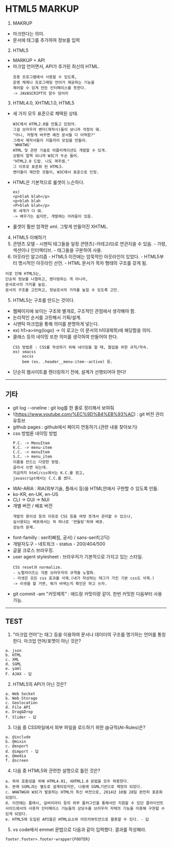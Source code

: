 # HTML5 MARKUP
1. MAKRUP
  - 마크한다는 의미.
  - 문서에 태그를 추가하여 정보를 입력
2. HTML5
  - MARKUP + API
  - 마크업 언어면서, API가 추가된 최신의 HTML.
    ```
    응용 프로그램에서 사용할 수 있도록,
    운영 체제나 프로그래밍 언어가 제공하는 기능을
    제어할 수 있게 만든 인터페이스를 뜻한다.
    -> JAVASCRIPT의 함수 덩어리
    ```
3. HTML4.0, XHTML1.0, HTML5
  - 세 가지 모두 표준으로 채택된 상태.
    ```
    W3C에서 HTML2.0을 만들고 있었어.
    그걸 브라우저 벤더(제작사)들이 보니까 걱정이 돼.
    "아니, 저렇게 바꾸면 예전 문서들 다 어떡함?"
    그래서 제작사들이 지들끼리 모임을 만들어.
    'WHATWG'
    HTML 및 관련 기술로 어플리케이션도 개발할 수 있게.
    상황이 얼헥 되니까 W3C가 두손 들어.
    "HTML2.0 드랍. 나도 껴주셈."
    그 이후로 표준화 된 HTML5.
    밴더들이 제안한 것들이, W3C에서 표준으로 인정.
    ```
  - HTML은 기본적으로 룰셋이 느슨하다.
    ```
    ex)
    <p>blah blah</p>
    <p>blah blah
    <P>blah blah</p>
    위 세개가 다 돼.
    -> 배우기는 쉽지만, 개발에는 어려움이 있음.
    ```
  - 룰셋이 훨씬 엄격한 xml. 그렇게 만들어진 XHTML.
4. HTML5 이해하기
  1. 콘텐츠 모델
    - 시멘틱 태그들을 일정 콘텐츠(-카테고리)로 연관지을 수 있음.
    - 가령, 섹션이나 인터렉티브.
    - 태그들을 구분하여 사용.
  2. 아웃라인 알고리즘
    - HTML5 이전에는 암묵적인 아웃라인이 있었다.
    - HTML5부터 명시적인 아웃라인 선언.
    - HTML 문서가 목차 형태의 구조를 갖게 됨.
  ```
  이로 인해 HTML5는,
  단순히 정보를 나열하고, 렌더링하는 게 아니라,
  문서로서의 가치를 높임.
  문서의 구조를 고민하고, 정보로서의 가치를 높일 수 있도록 고민.
  ```
5. HTML5는 구조를 만드는 것이다.
  - 웹페이지에 보이는 구조와 별개로, 구조적인 관점에서 생각해야 함.
  - 논리적인 순서를 고민해서 기획/설계.
  - 시멘틱 마크업을 통해 의미를 분명하게 넣는다.
  - ex) h1>a>img{logo}  ->  이 로고는 이 문서의 h1(대제목)에 해당함을 의미.
  - 클래스 등의 네이밍 또한 의미를 생각하여 만들어야 한다.
    ```
    CSS 방법론 : CSS를 작성하기 위해 네이밍을 할 때, 협업을 위한 규칙/약속.
    ex) smacss
        oocss
        bem (ex. .header__menu-item--active) 등.
    ```
  - 단순히 웹사이트를 렌더링하기 전에, 설계가 선행되어야 한다!

---

## 기타
- git log --oneline : git log를 한 줄로 정리해서 보여줘
- !(https://www.youtube.com/%EC%9D%B4%EB%93%AC) : git 버전 관리 유튜브
- github pages : github에서 페이지 연동하기.(관련 내용 찾아보기)
- css 방법론 네이밍 방법
  ```
  P.C. -> MenuItem
  K.C. -> menu-item
  C.C. -> menuItem
  S.C. -> menu_item
  이름을 만드는 다양한 방법.
  골라서 쓰면 되는데.
  지금까지 html/css에서는 K.C.를 썼고,
  javascript에서는 C.C.를 썼다.
  ```
- WAI-ARIA : RIA(외부기술, 플래시 등)을 HTML안에서 구현할 수 있도록 만듦.
- ko-KR, en-UK, en-US
- CLI -> GUI -> NUI
- 개별 버전 / 배포 버전
  ```
  개발의 용이성 등의 이유로 CSS 등을 여럿 쪼개서 관리할 수 있으나,
  실사용되는 배포에서는 꼭 하나로 '번들링'하여 배포.
  성능의 문제.
  ```
- font-familly : serif(삐침, 궁서) / sans-serif(고딕)
- 개발자도구 - 네트워크 - status - 200/404/500
- 글꼴 크로스 브라우징.
- user agent stylesheet : 브라우저가 기본적으로 가지고 있는 스타일.
  ```
  CSS reset과 normalize.
  - 노멀라이즈는 각종 브라우저의 규격을 노멀화.
  - 리셋은 모든 css 효과를 삭제.(내가 작성하는 태그가 가진 기본 css도 삭제.)
  -> 리셋을 할 거면, 뭐가 바뀌는지 확인은 하고 쓰자.
  ```
- git commit -am "커밋제목" : 애드랑 커밋이랑 같이. 한번 커밋한 다음부터 사용 가능.

---

## TEST
1. "마크업 언어"는 태그 등을 이용하여 문서나 데이터의 구조를 명기하는 언어를 통칭한다. 마크업 언어/포맷이 아닌 것은?
  ```
  a. json
  b. HTML
  c. XML
  d. SGML
  e. yaml
  F. AJAX - 답
  ```
2. HTML5의 API가 아닌 것은?
  ```
  a. Web Socket
  b. Web Storage
  c. Geolocation
  d. File API
  e. Drag&Drop
  f. Slider - 답
  ```
3. 다음 중 CSS파일에서 외부 파일을 로드하기 위한 @규칙(At-Rules)은?
  ```
  a. @include
  b. @mixin
  c. @export
  d. @import - 답
  e. @media
  f. @screen
  ```
4. 다음 중 HTML5와 관련한 설명으로 틀린 것은?
  ```
  a. 하위 호환성을 위해 HTML4.01, XHTML1.0 문법을 모두 허용한다.
  b. 본래 SGML과는 별도로 설계되었지만, 나중에 SGML기반으로 재정의 되었다.
  c. WHATWG와 W3C가 발표하는 HTML의 최신 버전으로, 2014년 10월 28일 완전히 표준화 되었다.
  d. 이전에는 플래시, 실버리아티 등의 외부 플러그인을 통해서만 지원할 수 있던 클라이언트 사이드에서의 사용자 인터페이스 기능들의 상당수를 브라우저 자체의 기능을 이용해 구현할 수 있게 되었다.
  e. HTML5에 도입된 API들은 HTML요소와 어트리뷰트만으로 활용할 수 있다. - 답
  ```
5. vs code에서 emmet 문법으로 다음과 같이 입력했다. 결과를 작성해라.
  ```
  footer.footer>.footer-wrapper{FOOTER}
  ```